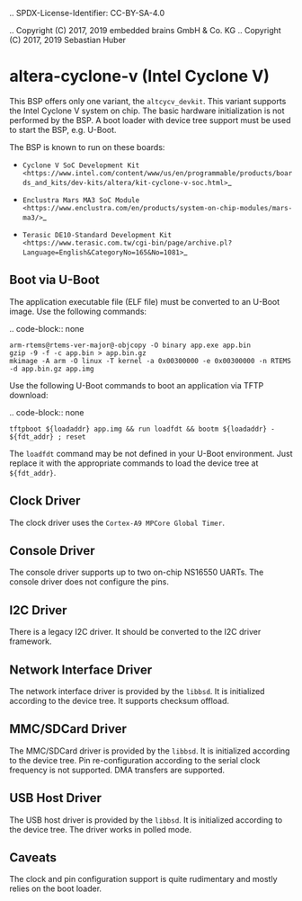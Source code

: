 .. SPDX-License-Identifier: CC-BY-SA-4.0

.. Copyright (C) 2017, 2019 embedded brains GmbH & Co. KG
.. Copyright (C) 2017, 2019 Sebastian Huber

altera-cyclone-v (Intel Cyclone V)
==================================

This BSP offers only one variant, the `altcycv_devkit`.  This variant supports
the Intel Cyclone V system on chip.  The basic hardware initialization is not
performed by the BSP.  A boot loader with device tree support must be used to
start the BSP, e.g. U-Boot.

The BSP is known to run on these boards:

* `Cyclone V SoC Development Kit <https://www.intel.com/content/www/us/en/programmable/products/boards_and_kits/dev-kits/altera/kit-cyclone-v-soc.html>`_

* `Enclustra Mars MA3 SoC Module <https://www.enclustra.com/en/products/system-on-chip-modules/mars-ma3/>`_

* `Terasic DE10-Standard Development Kit <https://www.terasic.com.tw/cgi-bin/page/archive.pl?Language=English&CategoryNo=165&No=1081>`_

Boot via U-Boot
---------------

The application executable file (ELF file) must be converted to an U-Boot
image.  Use the following commands:

.. code-block:: none

    arm-rtems@rtems-ver-major@-objcopy -O binary app.exe app.bin
    gzip -9 -f -c app.bin > app.bin.gz
    mkimage -A arm -O linux -T kernel -a 0x00300000 -e 0x00300000 -n RTEMS -d app.bin.gz app.img

Use the following U-Boot commands to boot an application via TFTP download:

.. code-block:: none

    tftpboot ${loadaddr} app.img && run loadfdt && bootm ${loadaddr} - ${fdt_addr} ; reset

The ``loadfdt`` command may be not defined in your U-Boot environment.  Just
replace it with the appropriate commands to load the device tree at
``${fdt_addr}``.

Clock Driver
------------

The clock driver uses the `Cortex-A9 MPCore Global Timer`.

Console Driver
--------------

The console driver supports up to two on-chip NS16550 UARTs.  The console
driver does not configure the pins.

I2C Driver
----------

There is a legacy I2C driver.  It should be converted to the I2C driver framework.

Network Interface Driver
------------------------

The network interface driver is provided by the `libbsd`.  It is initialized
according to the device tree.  It supports checksum offload.

MMC/SDCard Driver
-----------------

The MMC/SDCard driver is provided by the `libbsd`.  It is
initialized according to the device tree.  Pin re-configuration according to
the serial clock frequency is not supported.  DMA transfers are supported.

USB Host Driver
---------------

The USB host driver is provided by the `libbsd`.  It is initialized according
to the device tree.  The driver works in polled mode.

Caveats
-------

The clock and pin configuration support is quite rudimentary and mostly relies
on the boot loader.
